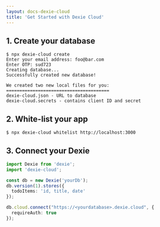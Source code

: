 ```yaml
---
layout: docs-dexie-cloud
title: 'Get Started with Dexie Cloud'
---
```

## 1. Create your database
```
$ npx dexie-cloud create
Enter your email address: foo@bar.com
Enter OTP: sud723
Creating database...
Successfully created new database!

We created two new local files for you:
=======================================
dexie-cloud.json - URL to database
dexie-cloud.secrets - contains client ID and secret
```

## 2. White-list your app
```
$ npx dexie-cloud whitelist http://localhost:3000
```


## 3. Connect your Dexie
```ts
import Dexie from 'dexie';
import 'dexie-cloud';

const db = new Dexie('yourDb');
db.version(1).stores({
  todoItems: 'id, title, date'
});

db.cloud.connect("https://<yourdatabase>.dexie.cloud", {
  requireAuth: true
});
```
